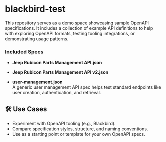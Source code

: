 # blackbird-test

This repository serves as a demo space showcasing sample OpenAPI specifications. It includes a collection of example API definitions to help with exploring OpenAPI formats, testing tooling integrations, or demonstrating usage patterns.

### Included Specs

- **Jeep Rubicon Parts Management API.json**  

- **Jeep Rubicon Parts Management API v2.json**  

- **user-management.json**  
  A generic user management API spec helps test standard endpoints like user creation, authentication, and retrieval.

## 🛠️ Use Cases

- Experiment with OpenAPI tooling (e.g., Blackbird).
- Compare specification styles, structure, and naming conventions.
- Use as a starting point or template for your own OpenAPI specs.
